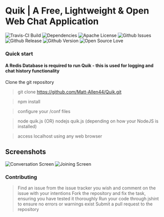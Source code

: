 # Quik | A Free, Lightweight & Open Web Chat Application

![Travis-CI Build](https://api.travis-ci.org/Matt-Allen44/Quik.svg)
![Dependencies](https://david-dm.org/matt-allen44/quik.svg)
![Apache License](https://img.shields.io/github/license/matt-allen44/quik.svg)
![Github Issues](https://img.shields.io/github/issues/matt-allen44/quik.svg)
![Github Release](https://img.shields.io/github/release/matt-allen44/quik.svg)
![Github Version](https://img.shields.io/github/tag/matt-allen44/quik.svg)
![Open Source Love](https://badges.frapsoft.com/os/v1/open-source.svg?v=103)

### Quick start
#### A Redis Database is required to run Quik - this is used for logging and chat history functionality

Clone the git repository
> git clone https://github.com/Matt-Allen44/Quik.git

> npm install

> configure your /conf files

> node quik.js {OR} nodejs quik.js (depending on how your NodeJS is installed)

> access localhost using any web browser

## Screenshots
![Conversation Screen](http://i.imgur.com/tfOhD4F.png)
![Joining Screen](http://i.imgur.com/fQQG3dM.png)



### Contributing
> Find an issue from the issue tracker you wish and comment on the issue with your intentions
> Fork the repository and fix the task, ensuring you have tested it thoroughly
> Run your code through jshint to ensure no errors or warnings exist
> Submit a pull request to the repository
